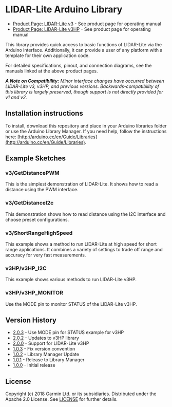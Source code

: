 # LIDAR-Lite Arduino Library

* [Product Page: LIDAR-Lite v3](https://buy.garmin.com/en-US/US/p/557294) - See product page for operating manual
* [Product Page: LIDAR-Lite v3HP](https://buy.garmin.com/en-US/US/p/578152) - See product page for operating manual

This library provides quick access to basic functions of LIDAR-Lite
via the Arduino interface. Additionally, it can provide a user of any
platform with a template for their own application code.

For detailed specifications, pinout, and connection diagrams, see the manuals linked at the above product pages.

***A Note on Compatibility:*** *Minor interface changes have occurred between LIDAR-Lite v3, v3HP, and previous versions. Backwards-compatibility of this library is largely preserved, though support is not directly provided for v1 and v2.*

## Installation instructions
To install, download this repository and place in your Arduino libraries folder or use the Arduino Library Manager. If you need help, follow the instructions here: [http://arduino.cc/en/Guide/Libraries](http://arduino.cc/en/Guide/Libraries).

## Example Sketches
### v3/GetDistancePWM
This is the simplest demonstration of LIDAR-Lite. It shows how to read a distance using the PWM interface.

### v3/GetDistanceI2c
This demonstration shows how to read distance using the I2C interface and choose preset configurations.

### v3/ShortRangeHighSpeed
This example shows a method to run LIDAR-Lite at high speed for short range applications. It combines a variety of settings to trade off range and accuracy for very fast measurements.

### v3HP/v3HP_I2C
This example shows various methods to run LIDAR-Lite v3HP.

### v3HP/v3HP_MONITOR
Use the MODE pin to monitor STATUS of the LIDAR-Lite v3HP.

## Version History
* [2.0.3](https://github.com/garmin/LIDARLite_Arduino_Library/tree/2.0.3) - Use MODE pin for STATUS example for v3HP
* [2.0.2](https://github.com/garmin/LIDARLite_Arduino_Library/tree/2.0.2) - Updates to v3HP library
* [2.0.0](https://github.com/garmin/LIDARLite_Arduino_Library/tree/2.0.0) - Support for LIDAR-Lite v3HP
* [1.0.3](https://github.com/garmin/LIDARLite_Arduino_Library/tree/1.0.3) - Fix version convention
* [1.0.2](https://github.com/garmin/LIDARLite_Arduino_Library/tree/v1.0.2) - Library Manager Update
* [1.0.1](https://github.com/garmin/LIDARLite_Arduino_Library/tree/v1.0.1) - Release to Library Manager
* [1.0.0](https://github.com/garmin/LIDARLite_Arduino_Library/tree/1.0.0) - Initial release

## License
Copyright (c) 2018 Garmin Ltd. or its subsidiaries. Distributed under the Apache 2.0 License.
See [LICENSE](LICENSE) for further details.
